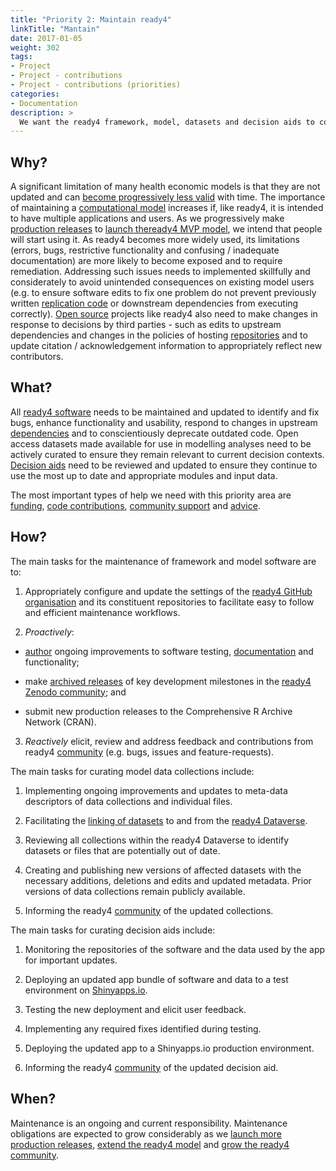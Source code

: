 ```yaml
---
title: "Priority 2: Maintain ready4"
linkTitle: "Mantain"
date: 2017-01-05
weight: 302
tags:
- Project
- Project - contributions
- Project - contributions (priorities)
categories:
- Documentation
description: >
  We want the ready4 framework, model, datasets and decision aids to continually improve and update in response to the needs of potential [users](/docs/getting-started/users/) and [stakeholders](/docs/getting-started/users/).
---
```



## Why?
A significant limitation of many health economic models is that they are not updated and can [become progressively less valid](/docs/getting-started/motivation/) with time. The importance of maintaining a [computational model](/docs/getting-started/concepts/model/) increases if, like ready4, it is intended to have multiple applications and users. As we progressively make [production releases](/docs/software/status/production-releases/) to [launch theready4 MVP model](docs/contribution-guidelines/priorities/launch/), we intend that people will start using it. As ready4 becomes more widely used, its limitations (errors, bugs, restrictive functionality and confusing / inadequate documentation) are more likely to become exposed and to require remediation. Addressing such issues needs to implemented skillfully and considerately to avoid unintended consequences on existing model users (e.g. to ensure software edits to fix one problem do not prevent previously written [replication code](/docs/model/analyses/replication-code/) or downstream dependencies from executing correctly). [Open source](/docs/software/terms/licenses/) projects like ready4 also need to make changes in response to decisions by third parties - such as edits to upstream dependencies and changes in the policies of hosting [repositories](/docs/software/repositories/) and to update citation / acknowledgement information to appropriately reflect new contributors.


## What?
All [ready4 software](/docs/software/) needs to be maintained and updated to identify and fix bugs, enhance functionality and usability, respond to changes in upstream [dependencies](/docs/software/libraries/dependencies/) and to conscientiously deprecate outdated code. Open access datasets made available for use in modelling analyses need to be actively curated to ensure they remain relevant to current decision contexts. [Decision aids](/docs/model/analyses/decision-aids/) need to be reviewed and updated to ensure they continue to use the most up to date and appropriate modules and input data.

The most important types of help we need with this priority area are [funding](/docs/contribution-guidelines/contribution-types/funding/), [code contributions](/docs/contribution-guidelines/contribution-types/code/), [community support](/docs/contribution-guidelines/contribution-types/community/) and [advice](/docs/contribution-guidelines/contribution-types/advisory/).

## How?
The main tasks for the maintenance of framework and model software are to:

1. Appropriately configure and update the settings of the [ready4 GitHub organisation](https://github.com/ready4-dev) and its constituent repositories to facilitate easy to follow and efficient maintenance workflows.

2. *Proactively*:

- [author](/docs/framework/use/authoring-modules/) ongoing improvements to software testing, [documentation](/docs/software/libraries/documentation/) and functionality; 

- make [archived releases](/docs/software/status/archived-releases/) of key development milestones in the [ready4 Zenodo community](https://zenodo.org/communities/ready4); and

- submit new production releases to the Comprehensive R Archive Network (CRAN).

3. *Reactively* elicit, review and address feedback and contributions from ready4 [community](/community/) (e.g. bugs, issues and feature-requests).

The main tasks for curating model data collections include:

1. Implementing ongoing improvements and updates to meta-data descriptors of data collections and individual files.

2. Facilitating the [linking of datasets](/docs/framework/use/authoring-data/ingest/#3-concepts) to and from the [ready4 Dataverse](https://dataverse.harvard.edu/dataverse/ready4).

3. Reviewing all collections within the ready4 Dataverse to identify datasets or files that are potentially out of date.

4. Creating and publishing new versions of affected datasets with the necessary additions, deletions and edits and updated metadata. Prior versions of data collections remain publicly available.

5. Informing the ready4 [community](/community/) of the updated collections.

The main tasks for curating decision aids include:

1. Monitoring the repositories of the software and the data used by the app for important updates.

2. Deploying an updated app bundle of software and data to a test environment on [Shinyapps.io](https://www.shinyapps.io/).

3. Testing the new deployment and elicit user feedback.

4. Implementing any required fixes identified during testing.

5. Deploying the updated app to a Shinyapps.io production environment.

6. Informing the ready4 [community](/community/) of the updated decision aid.

## When?
Maintenance is an ongoing and current responsibility. Maintenance obligations are expected to grow considerably as we [launch more production releases](/docs/contribution-guidelines/priorities/launch/), [extend the ready4 model](/docs/contribution-guidelines/priorities/extend/) and [grow the ready4 community](/docs/contribution-guidelines/priorities/support/).
